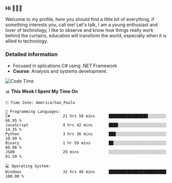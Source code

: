 


### Hi 🙋🏽‍♂️

Welcome to my profile, here you should find a little bit of everything, if something interests you, call me! Let's talk,
I am a young enthusiast and lover of technology, I like to observe and know how things really work behind the curtains, 
education will transform the world, especially when it is allied to technology.

### Detailed information
* Focused in aplications C# using .NET Framework
* **Course**: Analysis and systems development.

<!--START_SECTION:waka-->
![Code Time](http://img.shields.io/badge/Code%20Time-512%20hrs-blue)

📊 **This Week I Spent My Time On** 

```text
🕑︎ Time Zone: America/Sao_Paulo

💬 Programming Languages: 
C#                       21 hrs 58 mins      █████████████████░░░░░░░░   66.95 % 
JavaScript               4 hrs 42 mins       ████░░░░░░░░░░░░░░░░░░░░░   14.35 % 
Python                   3 hrs 36 mins       ███░░░░░░░░░░░░░░░░░░░░░░   10.99 % 
Binary                   1 hr 59 mins        ██░░░░░░░░░░░░░░░░░░░░░░░   06.06 % 
JSON                     29 mins             ░░░░░░░░░░░░░░░░░░░░░░░░░   01.50 % 

💻 Operating System: 
Windows                  32 hrs 48 mins      █████████████████████████   100.00 % 
```


<!--END_SECTION:waka-->


